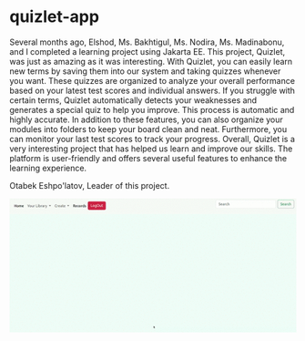 # quizlet-app

Several months ago, Elshod, Ms. Bakhtigul, Ms. Nodira, Ms. Madinabonu, and I completed a learning project using Jakarta EE. This project, Quizlet, was just as amazing as it was interesting.
With Quizlet, you can easily learn new terms by saving them into our system and taking quizzes whenever you want. These quizzes are organized to analyze your overall performance based on your latest test scores and individual answers. If you struggle with certain terms, Quizlet automatically detects your weaknesses and generates a special quiz to help you improve. This process is automatic and highly accurate.
In addition to these features, you can also organize your modules into folders to keep your board clean and neat. Furthermore, you can monitor your last test scores to track your progress.
Overall, Quizlet is a very interesting project that has helped us learn and improve our skills. The platform is user-friendly and offers several useful features to enhance the learning experience.


Otabek Eshpo'latov, Leader of this project.


![Alt Text](https://github.com/OtabekEshpulatov/quizlet-app/blob/main/Screencast%20from%2003-27-2023%2011_32_56%20PM.gif)
